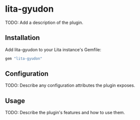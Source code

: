 # lita-gyudon

TODO: Add a description of the plugin.

## Installation

Add lita-gyudon to your Lita instance's Gemfile:

``` ruby
gem "lita-gyudon"
```

## Configuration

TODO: Describe any configuration attributes the plugin exposes.

## Usage

TODO: Describe the plugin's features and how to use them.
